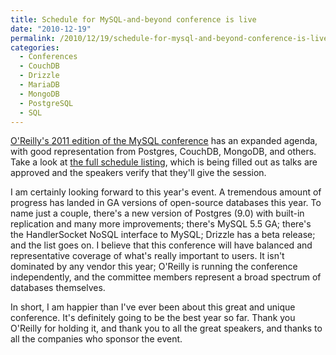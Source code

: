```yaml
---
title: Schedule for MySQL-and-beyond conference is live
date: "2010-12-19"
permalink: /2010/12/19/schedule-for-mysql-and-beyond-conference-is-live/
categories:
  - Conferences
  - CouchDB
  - Drizzle
  - MariaDB
  - MongoDB
  - PostgreSQL
  - SQL
---
```

[O'Reilly's 2011 edition of the MySQL conference][1] has an expanded agenda, with good representation from Postgres, CouchDB, MongoDB, and others. Take a look at [the full schedule listing][2], which is being filled out as talks are approved and the speakers verify that they'll give the session.

I am certainly looking forward to this year's event. A tremendous amount of progress has landed in GA versions of open-source databases this year. To name just a couple, there's a new version of Postgres (9.0) with built-in replication and many more improvements; there's MySQL 5.5 GA; there's the HandlerSocket NoSQL interface to MySQL; Drizzle has a beta release; and the list goes on. I believe that this conference will have balanced and representative coverage of what's really important to users. It isn't dominated by any vendor this year; O'Reilly is running the conference independently, and the committee members represent a broad spectrum of databases themselves.

In short, I am happier than I've ever been about this great and unique conference. It's definitely going to be the best year so far. Thank you O'Reilly for holding it, and thank you to all the great speakers, and thanks to all the companies who sponsor the event.

 [1]: http://en.oreilly.com/mysql2011/
 [2]: http://en.oreilly.com/mysql2011/public/schedule/full
